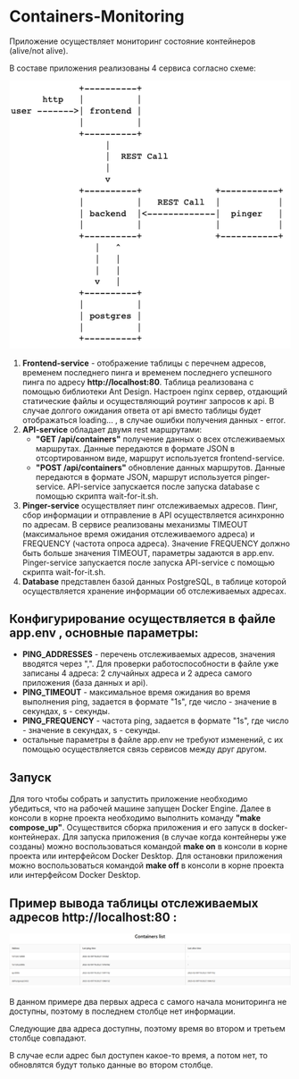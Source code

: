 # Containers-Monitoring

 Приложение осуществляет мониторинг состояние контейнеров (alive/not alive).
 
 В составе приложения реализованы 4 сервиса согласно схеме:
 
 ![Image alt](https://github.com/lvrdn/Containers-Monitoring/blob/main/app_structure.png)

 1. **Frontend-service** - отображение таблицы с перечнем адресов, временем последнего пинга и временем последнего успешного пинга по адресу **http://localhost:80**. Таблица реализована с помощью библиотеки Ant Design.
    Настроен nginx сервер, отдающий статические файлы и осуществляющий роутинг запросов к api. В случае долгого ожидания ответа от api вместо таблицы будет отображаться loading... , в случае ошибки получения данных - error.
 3. **API-service** обладает двумя rest маршрутами:
    * **"GET /api/containers"** получение данных о всех отслеживаемых маршрутах. Данные передаются в формате JSON в отсортированном виде, маршрут используется frontend-service.
    * **"POST /api/containers"** обновление данных маршрутов. Данные передаются в формате JSON, маршрут используется pinger-service.
    API-service запускается после запуска database с помощью скрипта wait-for-it.sh.
 4. **Pinger-service** осуществляет пинг отслеживаемых адресов. Пинг, сбор информации и отправление в API осуществляется асинхронно по адресам. В сервисе реализованы механизмы TIMEOUT (максимальное время ожидания отслеживаемого адреса) и FREQUENCY (частота опроса адреса).
    Значение FREQUENCY должно быть больше значения TIMEOUT, параметры задаются в app.env.
    Pinger-service запускается после запуска API-service с помощью скрипта wait-for-it.sh.
 5. **Database** представлен базой данных PostgreSQL, в таблице которой осуществляется хранение информации об отслеживаемых адресах.

 ## Конфигурирование осуществляется в файле **app.env** , основные параметры:
 * **PING_ADDRESSES** - перечень отслеживаемых адресов, значения вводятся через ",". Для проверки работоспособности в файле уже записаны 4 адреса: 2 случайных адреса и 2 адреса самого приложения (база данных и api).
 * **PING_TIMEOUT** - максимальное время ожидания во время выполнения ping, задается в формате "1s", где число - значение в секундах, s - секунды.
 * **PING_FREQUENCY** - частота ping, задается в формате "1s", где число - значение в секундах, s - секунды.
 * остальные параметры в файле app.env не требуют изменений, с их помощью осуществляется связь сервисов между друг другом.

 ## Запуск

 Для того чтобы собрать и запустить приложение необходимо убедиться, что на рабочей машине запущен Docker Engine.
 Далее в консоли в корне проекта необходимо выполнить команду **"make compose_up"**. Осуществится сборка приложения и его запуск в docker-контейнерах.
 Для запуска приложения (в случае когда контейнеры уже созданы) можно воспользоваться командой **make on** в консоли в корне проекта или интерфейсом Docker Desktop.
 Для остановки приложения можно воспользоваться командой **make off** в консоли в корне проекта или интерфейсом Docker Desktop.

 ## Пример вывода таблицы отслеживаемых адресов **http://localhost:80** :

![Image alt](https://github.com/lvrdn/Containers-Monitoring/blob/main/table_example.png)

В данном примере два первых адреса с самого начала мониторинга не доступны, поэтому в последнем столбце нет информации.

Следующие два адреса доступны, поэтому время во втором и третьем столбце совпадают.

В случае если адрес был доступен какое-то время, а потом нет, то обновлятся будут только данные во втором столбце.
